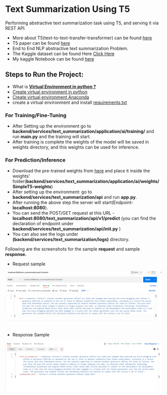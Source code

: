 # Text Summarization Using T5
Performing abstractive text summarization task using T5, and serving it via REST API.

- More about T5(text-to-text-transfer-transformer) can be found [here](https://huggingface.co/transformers/model_doc/t5.html)
- T5 paper can be found [here](https://github.com/R-aryan/Text-Summarization-Using-T5/blob/develop/msc/t5_paper.pdf)
- End to End NLP  abstractive text summarization Problem.
- The Kaggle dataset can be found Here [Click Here](https://www.kaggle.com/sunnysai12345/news-summary)
- My kaggle Notebook can be found [here](https://www.kaggle.com/raryan/t5-abstractive-text-summarization)


## Steps to Run the Project:
- What is [**Virtual Environment in python ?**](https://www.geeksforgeeks.org/python-virtual-environment/)
- [Create virtual environment in python](https://www.geeksforgeeks.org/creating-python-virtual-environment-windows-linux/)
- [Create virtual environment Anaconda](https://www.geeksforgeeks.org/set-up-virtual-environment-for-python-using-anaconda/)
- create a virtual environment and install [requirements.txt](https://github.com/R-aryan/Text-Summarization-Using-T5/blob/develop/requirements.txt)


### For Training/Fine-Tuning
- After Setting up the environment go to **backend/services/text_summarization/application/ai/training/** and run **main.py** and the training will start.
- After training is complete the weights of the model will be saved in weights directory, and this weights can be used for inference.


### For Prediction/Inference
- Download the pre-trained weights from [here](https://drive.google.com/file/d/1uzDUH5J6kq9uQzgCIujlnphgRbhktIc1/view?usp=sharing) and place it inside the weights' folder(**backend/services/text_summarization/application/ai/weights/SimpleT5-weights**)
- After setting up the environment: go to **backend/services/text_summarization/api** and run **app.py**.
- After running the above step the server will start(Endpoint- **localhost:8080**).  
- You can send the POST/GET request at this URL - **localhost:8080/text_summarization/api/v1/predict** (you can find the declaration of endpoint under **backend/services/text_summarization/api/__init__.py** )
- You can also see the logs under **(backend/services/text_summarization/logs)** directory.

Following are the screenshots for the sample **request** and sample **response.**

- Request sample

![Sample request](https://github.com/R-aryan/Text-Summarization-Using-T5/blob/develop/msc/sample_request.png)
  <br>
  <br>
- Response Sample

![Sample response](https://github.com/R-aryan/Text-Summarization-Using-T5/blob/develop/msc/sample_response.png)